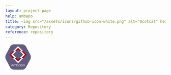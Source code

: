 ```yaml
---
layout: project-page
help: ambapo
title: <img src="/assets/icons/github-icon-white.png" alt="Ocotcat" height="30" width="30"> Ambapo Repository
category: Repository
reference: repository
---
```


<a href="https://github.com/CIRDLES/Ambapo" target="_blank">
<img src="/assets/icons/ambapoLogo.png" alt="link to Ambapo repository" height="80" width="80">
</a>
